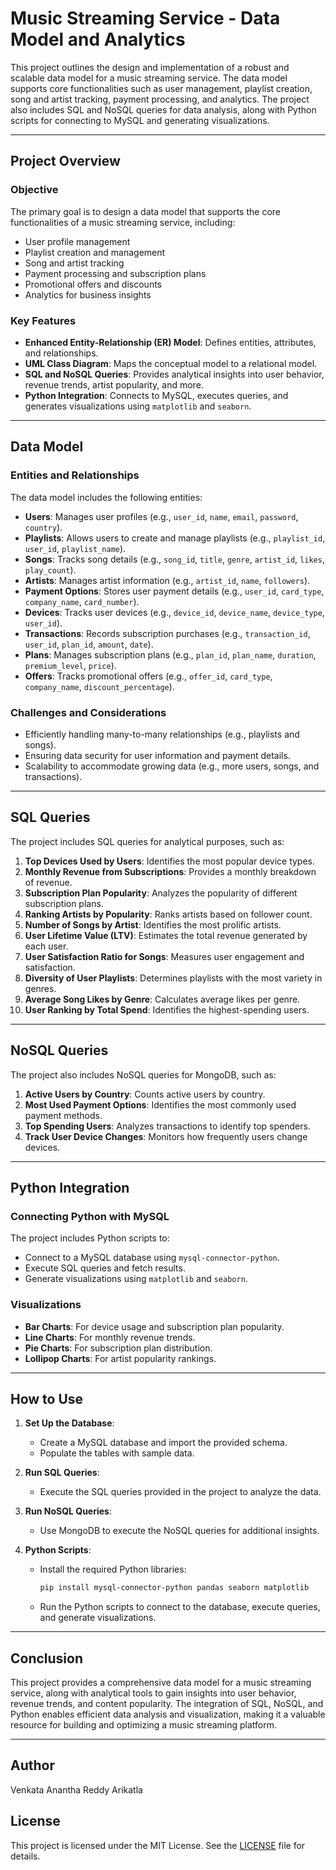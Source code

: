 # Music Streaming Service - Data Model and Analytics

This project outlines the design and implementation of a robust and scalable data model for a music streaming service. The data model supports core functionalities such as user management, playlist creation, song and artist tracking, payment processing, and analytics. The project also includes SQL and NoSQL queries for data analysis, along with Python scripts for connecting to MySQL and generating visualizations.

---

## **Project Overview**

### **Objective**
The primary goal is to design a data model that supports the core functionalities of a music streaming service, including:
- User profile management
- Playlist creation and management
- Song and artist tracking
- Payment processing and subscription plans
- Promotional offers and discounts
- Analytics for business insights

### **Key Features**
- **Enhanced Entity-Relationship (ER) Model**: Defines entities, attributes, and relationships.
- **UML Class Diagram**: Maps the conceptual model to a relational model.
- **SQL and NoSQL Queries**: Provides analytical insights into user behavior, revenue trends, artist popularity, and more.
- **Python Integration**: Connects to MySQL, executes queries, and generates visualizations using `matplotlib` and `seaborn`.

---

## **Data Model**

### **Entities and Relationships**
The data model includes the following entities:
- **Users**: Manages user profiles (e.g., `user_id`, `name`, `email`, `password`, `country`).
- **Playlists**: Allows users to create and manage playlists (e.g., `playlist_id`, `user_id`, `playlist_name`).
- **Songs**: Tracks song details (e.g., `song_id`, `title`, `genre`, `artist_id`, `likes`, `play_count`).
- **Artists**: Manages artist information (e.g., `artist_id`, `name`, `followers`).
- **Payment Options**: Stores user payment details (e.g., `user_id`, `card_type`, `company_name`, `card_number`).
- **Devices**: Tracks user devices (e.g., `device_id`, `device_name`, `device_type`, `user_id`).
- **Transactions**: Records subscription purchases (e.g., `transaction_id`, `user_id`, `plan_id`, `amount`, `date`).
- **Plans**: Manages subscription plans (e.g., `plan_id`, `plan_name`, `duration`, `premium_level`, `price`).
- **Offers**: Tracks promotional offers (e.g., `offer_id`, `card_type`, `company_name`, `discount_percentage`).

### **Challenges and Considerations**
- Efficiently handling many-to-many relationships (e.g., playlists and songs).
- Ensuring data security for user information and payment details.
- Scalability to accommodate growing data (e.g., more users, songs, and transactions).

---

## **SQL Queries**

The project includes SQL queries for analytical purposes, such as:
1. **Top Devices Used by Users**: Identifies the most popular device types.
2. **Monthly Revenue from Subscriptions**: Provides a monthly breakdown of revenue.
3. **Subscription Plan Popularity**: Analyzes the popularity of different subscription plans.
4. **Ranking Artists by Popularity**: Ranks artists based on follower count.
5. **Number of Songs by Artist**: Identifies the most prolific artists.
6. **User Lifetime Value (LTV)**: Estimates the total revenue generated by each user.
7. **User Satisfaction Ratio for Songs**: Measures user engagement and satisfaction.
8. **Diversity of User Playlists**: Determines playlists with the most variety in genres.
9. **Average Song Likes by Genre**: Calculates average likes per genre.
10. **User Ranking by Total Spend**: Identifies the highest-spending users.

---

## **NoSQL Queries**

The project also includes NoSQL queries for MongoDB, such as:
1. **Active Users by Country**: Counts active users by country.
2. **Most Used Payment Options**: Identifies the most commonly used payment methods.
3. **Top Spending Users**: Analyzes transactions to identify top spenders.
4. **Track User Device Changes**: Monitors how frequently users change devices.

---

## **Python Integration**

### **Connecting Python with MySQL**
The project includes Python scripts to:
- Connect to a MySQL database using `mysql-connector-python`.
- Execute SQL queries and fetch results.
- Generate visualizations using `matplotlib` and `seaborn`.

### **Visualizations**
- **Bar Charts**: For device usage and subscription plan popularity.
- **Line Charts**: For monthly revenue trends.
- **Pie Charts**: For subscription plan distribution.
- **Lollipop Charts**: For artist popularity rankings.

---

## **How to Use**

1. **Set Up the Database**:
   - Create a MySQL database and import the provided schema.
   - Populate the tables with sample data.

2. **Run SQL Queries**:
   - Execute the SQL queries provided in the project to analyze the data.

3. **Run NoSQL Queries**:
   - Use MongoDB to execute the NoSQL queries for additional insights.

4. **Python Scripts**:
   - Install the required Python libraries:
     ```bash
     pip install mysql-connector-python pandas seaborn matplotlib
     ```
   - Run the Python scripts to connect to the database, execute queries, and generate visualizations.

---

## **Conclusion**

This project provides a comprehensive data model for a music streaming service, along with analytical tools to gain insights into user behavior, revenue trends, and content popularity. The integration of SQL, NoSQL, and Python enables efficient data analysis and visualization, making it a valuable resource for building and optimizing a music streaming platform.

---

## **Author**
Venkata Anantha Reddy Arikatla

## **License**
This project is licensed under the MIT License. See the [LICENSE](LICENSE) file for details.
